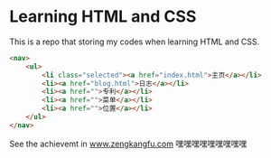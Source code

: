 # Learning HTML and CSS

This is a repo that storing my codes when learning HTML and CSS.

```html
<nav>
    <ul>
        <li class="selected"><a href="index.html">主页</a></li>
        <li><a href="blog.html">日志</a></li>
        <li><a href="">专利</a></li>
        <li><a href="">菜单</a></li>
        <li><a href="">位置</a></li>
    </ul>
</nav>
```

See the achievemt in www.zengkangfu.com
嘿嘿嘿嘿嘿嘿嘿嘿嘿